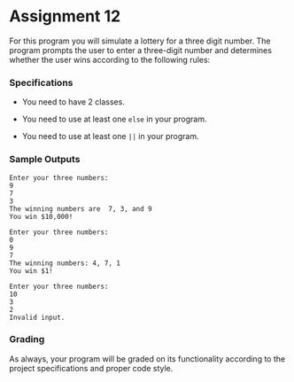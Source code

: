 # Assignment 12

For this program you will simulate a lottery for a three digit number.
The program prompts the user to enter a three-digit number and determines whether
the user wins according to the following rules:

### Specifications

* You need to have 2 classes.

* You need to use at least one `else` in your program.

* You need to use at least one `||` in your program.

### Sample Outputs
```
Enter your three numbers:
9
7
3
The winning numbers are  7, 3, and 9
You win $10,000!
```
```
Enter your three numbers: 
0
9
7
The winning numbers: 4, 7, 1
You win $1!
```
```
Enter your three numbers:
10
3
2
Invalid input.
```

### Grading

As always, your program will be graded on its functionality according to the project specifications and proper code style.
